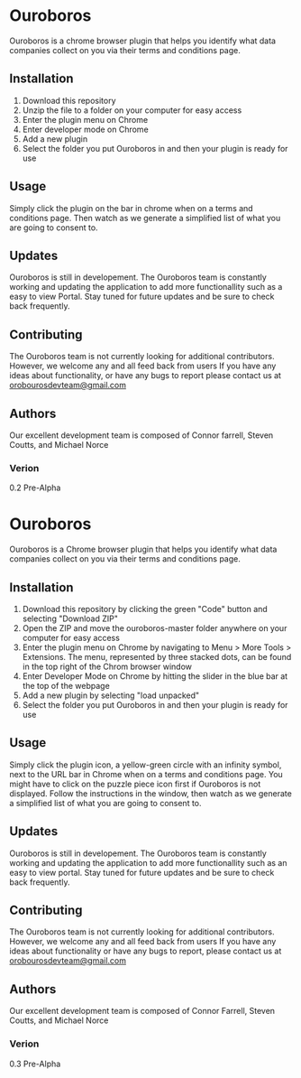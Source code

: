 # Ouroboros
Ouroboros is a chrome browser plugin that helps you identify what data companies collect on you via their terms and conditions page.
## Installation
1) Download this repository
2) Unzip the file to a folder on your computer for easy access 
3) Enter the plugin menu on Chrome 
4) Enter developer mode on Chrome
5) Add a new plugin
6) Select the folder you put Ouroboros in and then your plugin is ready for use
## Usage 
Simply click the plugin on the bar in chrome when on a terms and conditions page. Then watch as we generate a simplified list of what you are going to consent to. 
## Updates
Ouroboros is still in developement. The Ouroboros team is constantly working and updating the application to add more functionallity such as a easy to view Portal.
Stay tuned for future updates and be sure to check back frequently.
## Contributing
The Ouroboros team is not currently looking for additional contributors. However, we welcome any and all feed back from users
If you have any ideas about functionality, or have any bugs to report please contact us at orobourosdevteam@gmail.com
## Authors
Our excellent development team is composed of 
Connor farrell, Steven Coutts, and Michael Norce
### Verion
0.2 Pre-Alpha
# Ouroboros
Ouroboros is a Chrome browser plugin that helps you identify what data companies collect on you via their terms and conditions page.

## Installation
1) Download this repository by clicking the green "Code" button and selecting "Download ZIP"
2) Open the ZIP and move the ouroboros-master folder anywhere on your computer for easy access 
3) Enter the plugin menu on Chrome by navigating to Menu > More Tools > Extensions. The menu, represented by three stacked dots, can be found in the top right of the Chrom browser window
4) Enter Developer Mode on Chrome by hitting the slider in the blue bar at the top of the webpage
5) Add a new plugin by selecting "load unpacked"
6) Select the folder you put Ouroboros in and then your plugin is ready for use

## Usage 
Simply click the plugin icon, a yellow-green circle with an infinity symbol, next to the URL bar in Chrome when on a terms and conditions page. You might have to click on the puzzle piece icon first if Ouroboros is not displayed. Follow the instructions in the window, then watch as we generate a simplified list of what you are going to consent to. 

## Updates
Ouroboros is still in developement. The Ouroboros team is constantly working and updating the application to add more functionallity such as an easy to view portal.
Stay tuned for future updates and be sure to check back frequently.

## Contributing
The Ouroboros team is not currently looking for additional contributors. However, we welcome any and all feed back from users
If you have any ideas about functionality or have any bugs to report, please contact us at orobourosdevteam@gmail.com

## Authors
Our excellent development team is composed of 
Connor Farrell, Steven Coutts, and Michael Norce

### Verion
0.3 Pre-Alpha
